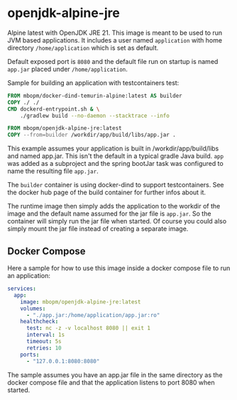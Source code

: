 # openjdk-alpine-jre

Alpine latest with OpenJDK JRE 21. This image is meant to be used to run JVM based applications. It includes a
user named `application` with home directory `/home/application` which is set as default.

Default exposed port is `8080` and the default file run on startup is named `app.jar` placed under `/home/application`.

Sample for building an application with testcontainers test:

```dockerfile
FROM mbopm/docker-dind-temurin-alpine:latest AS builder
COPY ./ ./
CMD dockerd-entrypoint.sh & \
    ./gradlew build --no-daemon --stacktrace --info

FROM mbopm/openjdk-alpine-jre:latest
COPY --from=builder /workdir/app/build/libs/app.jar .
```

This example assumes your application is built in /workdir/app/build/libs and named app.jar. This isn't the default in a
typical gradle Java build. `app` was added as a subproject and the spring bootJar task was configured to name the
resulting file `app.jar`.

The `builder` container is using docker-dind to support testcontainers. See the docker hub page of the build container
for further infos about it.

The runtime image then simply adds the application to the workdir of the image and the default name assumed for the jar
file is `app.jar`. So the container will simply run the jar file when started. Of course you could also simply mount the
jar file instead of creating a separate image.

## Docker Compose

Here a sample for how to use this image inside a docker compose file to run an application:

```yaml
services:
  app:
    image: mbopm/openjdk-alpine-jre:latest
    volumes:
      - "./app.jar:/home/application/app.jar:ro"
    healthcheck:
      test: nc -z -v localhost 8080 || exit 1
      interval: 1s
      timeout: 5s
      retries: 10
    ports:
      - "127.0.0.1:8080:8080"
```

The sample assumes you have an app.jar file in the same directory as the docker compose file and that the application
listens to port 8080 when started.